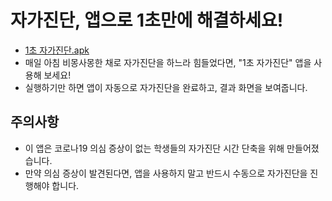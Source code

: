 # 자가진단, 앱으로 1초만에 해결하세요!
- [1초 자가진단.apk](https://github.com/roian6/SelfCheckApp/raw/master/app/release/1%EC%B4%88%20%EC%9E%90%EA%B0%80%EC%A7%84%EB%8B%A8%200.1.apk)
- 매일 아침 비몽사몽한 채로 자가진단을 하느라 힘들었다면, "1초 자가진단" 앱을 사용해 보세요! 
- 실행하기만 하면 앱이 자동으로 자가진단을 완료하고, 결과 화면을 보여줍니다.


## 주의사항
- 이 앱은 코로나19 의심 증상이 없는 학생들의 자가진단 시간 단축을 위해 만들어졌습니다.
- 만약 의심 증상이 발견된다면, 앱을 사용하지 말고 반드시 수동으로 자가진단을 진행해야 합니다.
